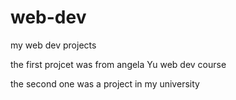 # web-dev
my web dev projects

the first projcet was from angela Yu web  dev course 

the second one was a project in my university 
